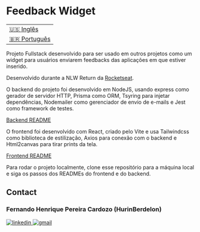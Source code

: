 # Feedback Widget

<table>
    <tr>
      <td>
        <a href="README.md">🇺🇸 Inglês</a>
      </td>
    </tr>
    <tr>
      <td>
        <a href="./readme_pt-br.md" disabled>🇧🇷 Português</a>
      </td>
    </tr>
</table>

Projeto Fullstack desenvolvido para ser usado em outros projetos como um widget para usuários enviarem feedbacks das aplicações em que estiver inserido.

Desenvolvido durante a NLW Return da <a href='https://www.rocketseat.com.br/'>Rocketseat</a>.

O backend do projeto foi desenvolvido em NodeJS, usando express como gerador de servidor HTTP, Prisma como ORM, Tsyring para injetar dependências, Nodemailer como gerenciador de envio de e-mails e Jest como framework de testes.

<a href='./backend/readme_pt-br.md'>Backend README</a>

O frontend foi desenvolvido com React, criado pelo Vite e usa Tailwindcss como biblioteca de estilização, Axios para conexão com o backend e Html2canvas para tirar prints da tela.

<a href='./frontend/readme_pt-br.md'>Frontend README</a>

Para rodar o projeto localmente, clone esse repositório para a máquina local e siga os passos dos READMEs do frontend e do backend.

## Contact

<h3>Fernando Henrique Pereira Cardozo (HurinBerdelon)</h3> 

<a href="https://www.linkedin.com/in/fernando-henrique-p-cardozo-17ab84a3/" target='_blank'>
    <img 
      src="https://img.shields.io/badge/Linkedin-0077B5?style=for-the-badge&amp;logo=LinkedIn&amp;logoColor=white" 
      alt="linkedin">
</a>

<a href="mailto:fernando_cardozo@poli.ufrj.br" target='_blank'>
    <img 
      src="https://img.shields.io/badge/Gmail-D14836?style=for-the-badge&amp;logo=Gmail&amp;logoColor=white" alt="gmail">
</a>
